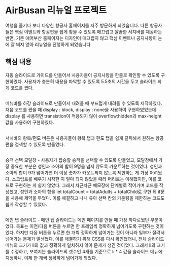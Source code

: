 # AirBusan 리뉴얼 프로젝트
여행을 즐기다 보니 다양한 항공사 홈페이지를 자주 방문하게 되었습니다. 다른 항공사들은 핵심 이벤트와 항공편을 쉽게 찾을 수 있도록 매끄럽고 깔끔한 서치바를 제공하는 반면, 기존 에어부산 홈페이지는 디자인이 매끄럽지 않고 핵심 이벤트나 공지사항이 눈에 잘 띄지 않아 리뉴얼을 진행하게 되었습니다.

## 핵심 내용
자동 슬라이드로 가이드를 만들어서 사용자들이 공지사항을 한줄로 확인할 수 있도록 구현하였다. 사용자가 충분히 내용을 파악할 수 있도록 5.5초의 시간을 두고 슬라이드 되게 코드를 짰다.
##
메뉴바를 하강 슬라이드로 만들어서 내려올 때 부드럽게 내려올 수 있도록 제작하였다. 처음 코드를 짰을 때 display : block, display : none을 사용하여 구현하였었는데 display 를 사용하면 transistion이 적용되지 않아 overflow:hidden과 max-height값을 사용하여 구현하였다.
##
서치바의 왕복/편도 버튼은 사용자들이 왕복 탭과 편도 탭을 쉽게 클릭해서 원하는 항공편을 검색할 수 있도록 만들었다.
##
승객 선택 모달창 - 사용자가 탑승할 승객을 선택할 수 있도록 만들었고, 모달창에서 가장 중요한 부분은 성인과 소아의 합이 9명을 넘지 않도록 카운트하는 것이었다. 성인과 소아의 합이 9가 넘어가면 더 이상 숫자가 카운트되지 않도록 제한하는 게 가장 어려웠다. 스크립트를 배우기 시작한 지 얼마 되지 않았을 때라 머리로는 이해했지만, 이를 코드로 구현하는 게 쉽지 않았다. 그래서 차근차근 메모장에 단계별로 적어가며 코드를 작성했고, 성인과 소아의 합을 let totalCount = totalAdults + totalChild로 구한 뒤 if문을 사용해 제약을 두었다. 이를 해결하고 나니 유아 선택 칸의 카운팅을 제한하는 코드도 쉽게 작성할 수 있었다.
##
메인 탭 슬라이드 - 메인 탭 슬라이드는 메인 페이지를 만들 때 가장 까다로웠던 부분이었다. 목표는 이전/다음 버튼을 누르면 한 프레임씩 정확하게 넘어가도록 구현하는 것이었다. 하지만 다음 버튼을 누르면 한 개씩 정확하게 넘어가는 것이 아니라 일부가 잘려서 넘어가는 문제가 발생했다. 이를 해결하기 위해 CSS를 다시 확인했더니, 전체 슬라이드 메뉴의 크기가 li의 값과 정확하게 일치하지 않아 문제가 생긴 것이었다. 그래서 li의 크기를 수정하고, 보여지는 슬라이드의 갯수인 4개를 기준으로 li * 4 값을 슬라이드 메뉴에 지정하니, 이제 한 개씩 정확하게 넘어가게 되었다.

